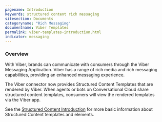 ```yaml
---
pagename: Introduction
keywords: structured content rich messaging
sitesection: Documents
categoryname: "Rich Messaging"
documentname: Viber Templates
permalink: viber-templates-introduction.html
indicator: messaging
---
```


### Overview

With Viber, brands can communicate with consumers through the Viber Messaging Application. Viber has a range of rich media and rich messaging capabilities, providing an enhanced messaging experience.

The Viber connector now provides Structured Content Templates that are rendered by Viber. When agents or bots on Conversational Cloud share structured content templates, consumers will view the rendered templates via the Viber app.

See the [Structured Content Introduction](structured-content-introduction-to-structured-content.html) for more basic information about Structured Content templates and elements.
